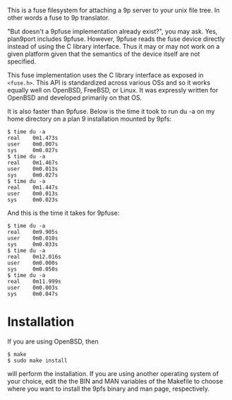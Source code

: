 This is a fuse filesystem for attaching a 9p server to your unix file
tree. In other words a fuse to 9p translator.

"But doesn't a 9pfuse implementation already exist?", you may ask. Yes,
plan9port includes 9pfuse. However, 9pfuse reads the fuse device directly
instead of using the C library interface. Thus it may or may not work
on a given platform given that the semantics of the device itself are
not specified.

This fuse implementation uses the C library interface as exposed
in `<fuse.h>`. This API is standardized across various OSs and so
it works equally well on OpenBSD, FreeBSD, or Linux. It was expressly
written for OpenBSD and developed primarily on that OS.

It is also faster than 9pfuse. Below is the time it took to run du
-a on my home directory on a plan 9 installation mounted by 9pfs:

```
$ time du -a
real    0m1.473s
user    0m0.007s
sys     0m0.027s
$ time du -a
real    0m1.467s
user    0m0.013s
sys     0m0.027s
$ time du -a
real    0m1.447s
user    0m0.013s
sys     0m0.023s
```

And this is the time it takes for 9pfuse:

```
$ time du -a
real    0m9.905s
user    0m0.010s
sys     0m0.033s
$ time du -a
real    0m12.016s
user    0m0.000s
sys     0m0.050s
$ time du -a
real    0m11.999s
user    0m0.003s
sys     0m0.047s
```

Installation
============
If you are using OpenBSD, then
```
$ make
$ sudo make install
```
will perform the installation. If you are using another operating
system of your choice, edit the the BIN and MAN variables of the
Makefile to choose where you want to install the 9pfs binary and
man page, respectively.
